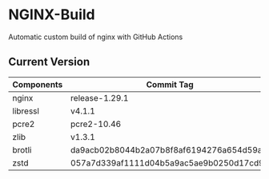 # NGINX-Build
Automatic custom build of nginx with GitHub Actions

## Current Version
| Components | Commit Tag |
|--|--|
| nginx | release-1.29.1 |
| libressl | v4.1.1 |
| pcre2 | pcre2-10.46 |
| zlib | v1.3.1 |
| brotli | da9acb02b8044b2a07b8f8af6194276a654d59ac |
| zstd | 057a7d339af1111d04b5a9ac5ae9b0250d17cd94 |
